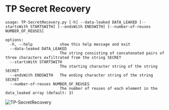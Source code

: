 # TP Secret Recovery
```
usage: TP-SecretRecovery.py [-h] --data-leaked DATA_LEAKED [--startsWith STARTSWITH] [--endsWith ENDSWITH] [--number-of-reuses NUMBER_OF_REUSES]

options:
  -h, --help            show this help message and exit
  --data-leaked DATA_LEAKED
                        The string consisting of concatenated pairs of three characters exfiltrated from the string SECRET
  --startsWith STARTSWITH
                        The starting character string of the string SECRET
  --endsWith ENDSWITH   The ending character string of the string SECRET
  --number-of-reuses NUMBER_OF_REUSES
                        The number of reuses of each element in the data_leaked array (default: 3)
```

![TP-SecretRecovery](https://github.com/truocphan/TP-SecretRecovery/blob/0b193bc2d4d331d20d4b796699373daf93d7f539/TP-SecretRecovery.gif)

